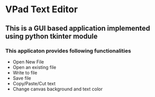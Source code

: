 # VPad Text Editor
## This is a GUI based application implemented using python tkinter module
### This applicaton provides following functionalities
- Open New File
- Open an existing file
- Write to file
- Save file
- Copy/Paste/Cut text
- Change canvas background and text color
